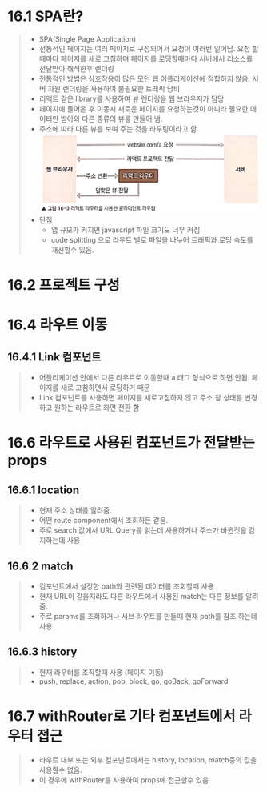 # 16.1 SPA란?
> - SPA(Single Page Application)
> - 전통적인 페이지는 여러 페이지로 구성되어서 요청이 여러번 일어남. 요청 할때마다 페이지를 새로 고침하며 페이지를 로딩할때마다 서버에서 리소스를 전달받아 해석한후 렌더링 
> - 전통적인 방법은 상호작용이 많은 모던 웹 어플리케이션에 적합하지 않음. 서버 자원 렌더링을 사용하여 불필요한 트래픽 낭비
> - 리액트 같은 library를 사용하여 뷰 렌더링을 웹 브라우저가 담당
> - 페이지에 들어온 후 이동시 새로운 페이지를 요청하는것이 아니라 필요한 데이터만 받아와 다른 종류의 뷰를 만들어 냄.
> - 주소에 따라 다른 뷰를 보여 주는 것을 라우팅이라고 함. 
> ![16-3](image/16-3.png)
> - 단점
>   - 앱 규모가 커지면 javascript 파일 크기도 너무 커짐 
>   - code splitting 으로 라우트 별로 파일을 나누어 트래픽과 로딩 속도를 개선할수 있음.

# 16.2 프로젝트 구성


# 16.4 라우트 이동
## 16.4.1 Link 컴포넌트
> - 어플리케이션 안에서 다른 라우트로 이동할때 a 태그 형식으로 하면 안됨. 페이지를 새로 고침하면서 로딩하기 때문
> - Link 컴포넌트를 사용하면 페이지를 새로고침하지 않고 주소 창 상태를 변경하고 원하는 라우트로 화면 전환 함

# 16.6 라우트로 사용된 컴포넌트가 전달받는 props
## 16.6.1 location
> - 현재 주소 상태를 알려줌. 
> - 어떤 route component에서 조회하든 같음.
> - 주로 search 값에서 URL Query를 읽는데 사용하거나 주소가 바뀐것을 감지하는데 사용

## 16.6.2 match
> - <Route> 컴포넌트에서 설정한 path와 관련된 데이터를 조회할때 사용
> - 현재 URL이 같을지라도 다른 라우트에서 사용된 match는 다른 정보를 알려줌.
> - 주로 params를 조회하거나 서브 라우트를 만들때 현재 path를 참조 하는데 사용

## 16.6.3 history
> - 현재 라우터를 조작할때 사용 (페이지 이동)
> - push, replace, action, pop, block, go, goBack, goForward

# 16.7 withRouter로 기타 컴포넌트에서 라우터 접근
> - 라우트 내부 또는 외부 컴포넌트에서는 history, location, match등의 값을 사용할수 없음.
> - 이 경우에 withRouter를 사용하여 props에 접근할수 있음. 